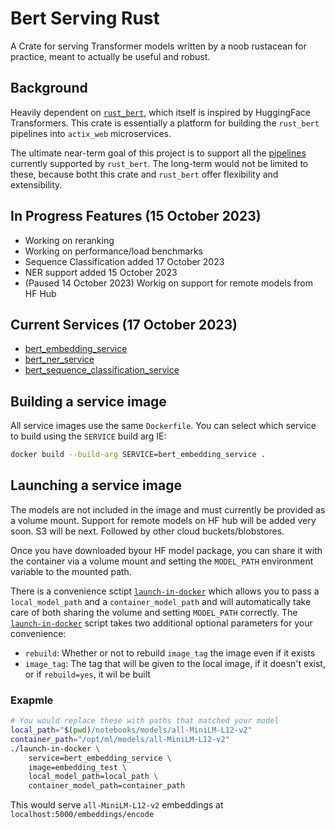 # Bert Serving Rust
A Crate for serving Transformer models written by a noob rustacean for practice, meant to actually be useful and robust.

## Background
Heavily dependent on [`rust_bert`](https://github.com/guillaume-be/rust-bert/tree/main), which itself is inspired by HuggingFace Transformers. This crate is essentially a platform for building the `rust_bert` pipelines into `actix_web` microservices.

The ultimate near-term goal of this project is to support all the [pipelines](https://github.com/guillaume-be/rust-bert/blob/main/README.md#ready-to-use-pipelines) currently supported by `rust_bert`. The long-term would not be limited to these, because botht this crate and `rust_bert` offer flexibility and extensibility.

## In Progress Features (15 October 2023)
- Working on reranking
- Working on performance/load benchmarks
- Sequence Classification added 17 October 2023
- NER support added 15 October 2023
- (Paused 14 October 2023) Workig on support for remote models from HF Hub

## Current Services (17 October 2023)
- [bert_embedding_service](doc/bert_embedding_service.md)
- [bert_ner_service](doc/bert_ner_service.md)
- [bert_sequence_classification_service](doc/bert_sequence_classification_service.md)

## Building a service image
All service images use the same `Dockerfile`. You can select which service to build using the `SERVICE` build arg IE:
```sh
docker build --build-arg SERVICE=bert_embedding_service .
```

## Launching a service image
The models are not included in the image and must currently be provided as a volume mount. Support for remote models on HF hub will be added very soon. S3 will be next. Followed by other cloud buckets/blobstores.

Once you have downloaded byour HF model package, you can share it with the container via a volume mount and setting the `MODEL_PATH` environment variable to the mounted path.

There is a convenience sctipt [`launch-in-docker`](launch-in-docker) which allows you to pass a `local_model_path` and a `container_model_path` and will automatically take care of both sharing the volume and setting `MODEL_PATH` correctly. The [`launch-in-docker`](launch-in-docker) script takes two additional optional parameters for your convenience:
- `rebuild`: Whether or not to rebuild `image_tag` the image even if it exists
- `image_tag`: The tag that will be given to the local image, if it doesn't exist, or if `rebuild=yes`, it wil be built
### Exapmle
```sh
# You would replace these with paths that matched your model
local_path="$(pwd)/notebooks/models/all-MiniLM-L12-v2"
container_path="/opt/ml/models/all-MiniLM-L12-v2"
./launch-in-docker \
    service=bert_embedding_service \
    image=embedding_test \
    local_model_path=local_path \
    container_model_path=container_path
```
This would serve `all-MiniLM-L12-v2` embeddings at `localhost:5000/embeddings/encode`
